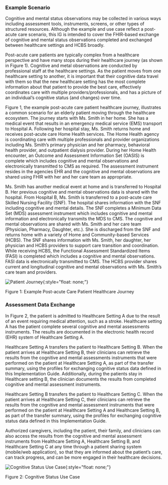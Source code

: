 ### Example Scenario

Cognitive and mental status observations may be collected in various ways including assessment tools, instruments, screens,  or other types of structured resources.  Although the example and use case reflect a post-acute care scenario, this IG is intended to cover the FHIR-based exchange of cognitive and mental status observations completed and exchanged between healthcare settings and HCBS broadly.

Post-acute care patients are typically complex from a healthcare perspective and have many stops during their healthcare journey (as shown in Figure 1). Cognitive and metal observations are conducted by professional staff at the healthcare settings. As the patient moves from one healthcare setting to another, it is important that their cognitive data travel with them so that the new healthcare setting has the most complete information about that patient to provide the best care, effectively coordinates care with multiple providers/professionals, and has a picture of an individual’s cognitive status (and changes) over time.

Figure 1, the example post-acute care patient healthcare journey, illustrates a common scenario for an elderly patient moving through the healthcare ecosystem. The journey starts with Ms. Smith in her home. She has a medical event that results in an emergency medical service (EMS) transport to Hospital A. Following her hospital stay, Ms. Smith returns home and receives post-acute care Home Health services. The Home Health agency is coordinating care with multiple professionals and provider organizations including Ms. Smith’s primary physician and her pharmacy, behavioral health provider, and outpatient dialysis provider. During her Home Health encounter, an Outcome and Assessment Information Set (OASIS) is complete which includes cognitive and mental observations and electronically transmitted to CMS as required. The assessment instrument resides in the agencies EHR and the cognitive and mental observations are shared using FHIR with her and her care team as appropriate.

Ms. Smith has another medical event at home and is transferred to Hospital B. Her previous cognitive and mental observations data is shared with the hospital. From Hospital B, Ms. Smith is transferred to a post-acute care Skilled Nursing Facility (SNF). The hospital shares information with the SNF including cognitive and mental details. The SNF completes a Minimum Data Set (MDS) assessment instrument which includes cognitive and mental information and electronically transmits the MDS to CMS. The cognitive and mental observations are shared with Ms. Smith and her care team (Physician, Pharmacy, Daughter, etc.). She is discharged from the SNF and returns home with a variety of Home and Community-based Services (HCBS). The SNF shares information with Ms. Smith, her daughter, her physician and HCBS providers to support care transition and coordination. While receiving HCBS, the Functional Assessment Standardized Items (FASI) is completed which includes a cognitive and mental observations. FASI data is electronically transmitted to CMS. The HCBS provider shares current and longitudinal cognitive and mental observations with Ms. Smith’s care team and providers.


![Patient Journey](Patient_Journey.png){:style="float: none;"}

Figure 1: Example Post-acute Care Patient Healthcare Journey


### Assessment Data Exchange

In Figure 2, the patient is admitted to Healthcare Setting A due to the result of an event requiring medical attention, such as a stroke. Healthcare setting A has the patient complete several cognitive and mental assessments instruments. The results are documented in the electronic health record (EHR) system of Healthcare Setting A.

Healthcare Setting A transfers the patient to Healthcare Setting B. When the patient arrives at Healthcare Setting B, their clinicians can retrieve the results from the cognitive and mental assessments instruments that were performed on the patient at Healthcare Setting A, as part of the transfer summary, using the profiles for exchanging cognitive status data defined in this Implementation Guide. Additionally, during the patients stay in Healthcare setting B, the clinician documents the results from completed cognitive and mental assessment instruments.

Healthcare Setting B transfers the patient to Healthcare Setting C. When the patient arrives at Healthcare Setting C, their clinicians can retrieve the results from the cognitive and mental assessment instruments that were performed on the patient at Healthcare Setting A and Healthcare Setting B, as part of the transfer summary, using the profiles for exchanging cognitive status data defined in this Implementation Guide.

Authorized caregivers, including the patient, their family, and clinicians can also access the results from the cognitive and mental assessment instruments from Healthcare Setting A, Healthcare Setting B, and Healthcare Setting C at any time through a patient sharing system (mobile/web application), so that they are informed about the patient’s care, can track progress, and can be more engaged in their healthcare decisions.


![Cognitive Status Use Case](Cognitive_Status_Use_Case.png){:style="float: none;"}

Figure 2: Cognitive Status Use Case